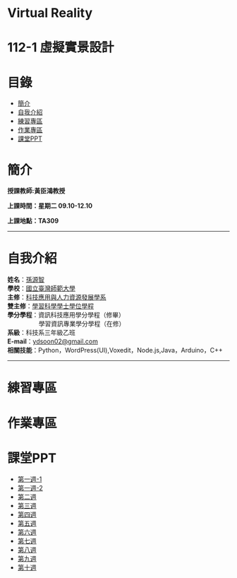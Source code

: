 # Virtual Reality
# 112-1 虛擬實景設計
# 目錄
+ [簡介](https://github.com/yuancc12/Cognitive-Psychology/blob/main/README.md#%E7%B0%A1%E4%BB%8B)
+ [自我介紹](https://github.com/yuancc12/Cognitive-Psychology/blob/main/README.md#%E8%87%AA%E6%88%91%E4%BB%8B%E7%B4%B9)
+ [練習專區](https://github.com/yuancc12/Cognitive-Psychology/blob/main/README.md#%E7%B7%B4%E7%BF%92%E5%B0%88%E5%8D%80)
+ [作業專區](https://github.com/yuancc12/Cognitive-Psychology/blob/main/README.md#%E4%BD%9C%E6%A5%AD%E5%B0%88%E5%8D%80)
+ [課堂PPT](https://github.com/yuancc12/Cognitive-Psychology/blob/main/README.md#%E8%AA%B2%E5%A0%82ppt)

# 簡介
**授課教師:黃臣鴻教授**

**上課時間：星期二 09.10-12.10**

**上課地點：TA309**
***
# 自我介紹
**姓名**：[孫源智](https://yuancc12.github.io/web/mypages/)\
**學校**：[國立臺灣師範大學](https://www.ntnu.edu.tw/)\
**主修**：[科技應用與人力資源發展學系](https://www.tahrd.ntnu.edu.tw/)\
**雙主修**：[學習科學學士學位學程](https://www.upls.ntnu.edu.tw/)\
**學分學程**：資訊科技應用學分學程（修畢）\
&nbsp;&nbsp;&nbsp;&nbsp;&nbsp;&nbsp;&nbsp;&nbsp;&nbsp;&nbsp;&nbsp;&nbsp;&nbsp;&nbsp;&nbsp;&nbsp; &nbsp;學習資訊專業學分學程（在修）\
**系級**：科技系三年級乙班\
**E-mail**：ydsoon02@gmail.com\
**相關技能**：Python，WordPress(UI),Voxedit，Node.js,Java，Arduino，C++
***
# 練習專區
# 作業專區
# 課堂PPT
+ [第一週-1](https://moodle3.ntnu.edu.tw/pluginfile.php/1141608/mod_resource/content/1/%E8%99%9B%E6%93%AC%E5%AF%A6%E5%A2%83%E8%A8%AD%E8%A8%88_01_01_VR_%E4%BB%8B%E7%B4%B9.pdf)
+ [第一週-2](https://moodle3.ntnu.edu.tw/pluginfile.php/1141609/mod_resource/content/1/%E8%99%9B%E6%93%AC%E5%AF%A6%E5%A2%83%E8%A8%AD%E8%A8%88_01_02_AR_%E4%BB%8B%E7%B4%B9.pdf)
+ [第二週](https://moodle3.ntnu.edu.tw/pluginfile.php/1141610/mod_resource/content/1/%E8%99%9B%E6%93%AC%E5%AF%A6%E5%A2%83%E8%A8%AD%E8%A8%88_02_01_Unity_01_%E5%85%A5%E9%96%80%E5%8F%8A%E8%A8%AD%E5%AE%9A.pdf)
+ [第三週](https://moodle3.ntnu.edu.tw/pluginfile.php/1141611/mod_resource/content/1/%E8%99%9B%E6%93%AC%E5%AF%A6%E5%A2%83%E8%A8%AD%E8%A8%88_02_01_Unity_02_%E6%93%8D%E4%BD%9C%E4%BB%8B%E7%B4%B9.pdf)
+ [第四週](https://moodle3.ntnu.edu.tw/pluginfile.php/1141612/mod_resource/content/1/%E8%99%9B%E6%93%AC%E5%AF%A6%E5%A2%83%E8%A8%AD%E8%A8%88_02_02_Script_01_Script.pdf)
+ [第五週](https://moodle3.ntnu.edu.tw/pluginfile.php/1155304/mod_resource/content/2/%E8%99%9B%E6%93%AC%E5%AF%A6%E5%A2%83%E8%A8%AD%E8%A8%88_03_AR_02_EasyAR_1.pdf)
+ [第六週](https%3A%2F%2Fmoodle3.ntnu.edu.tw%2Fpluginfile.php%2F1172527%2Fmod_resource%2Fcontent%2F1%2F%25E8%2599%259B%25E6%2593%25AC%25E5%25AF%25A6%25E5%25A2%2583%25E8%25A8%25AD%25E8%25A8%2588_03_AR_03_Vuforia_1.pdf)
+ [第七週](https%3A%2F%2Fmoodle3.ntnu.edu.tw%2Fpluginfile.php%2F1172603%2Fmod_resource%2Fcontent%2F1%2F%25E8%2599%259B%25E6%2593%25AC%25E5%25AF%25A6%25E5%25A2%2583%25E8%25A8%25AD%25E8%25A8%2588_03_AR_04_ARFoundatioin_1.pdf)
+ [第八週](https%3A%2F%2Fmoodle3.ntnu.edu.tw%2Fpluginfile.php%2F1172529%2Fmod_resource%2Fcontent%2F1%2F%25E8%2599%259B%25E6%2593%25AC%25E5%25AF%25A6%25E5%25A2%2583%25E8%25A8%25AD%25E8%25A8%2588_03_VR_01_VIU_1.pdf)
+  [第九週](https%3A%2F%2Fmoodle3.ntnu.edu.tw%2Fpluginfile.php%2F1172532%2Fmod_resource%2Fcontent%2F1%2F%25E8%2599%259B%25E6%2593%25AC%25E5%25AF%25A6%25E5%25A2%2583%25E8%25A8%25AD%25E8%25A8%2588_03_VR360_1.pdf)
+  [第十週](https%3A%2F%2Fmoodle3.ntnu.edu.tw%2Fpluginfile.php%2F1172534%2Fmod_resource%2Fcontent%2F1%2F%25E8%2599%259B%25E6%2593%25AC%25E5%25AF%25A6%25E5%25A2%2583%25E8%25A8%25AD%25E8%25A8%2588_04_01_UIUX.pdf)
